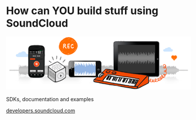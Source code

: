 # How can YOU build stuff using SoundCloud

![developers.soundcloud.com](/vendor/images/developers.png)

SDKs, documentation and examples

[developers.soundcloud.com](http://developers.soundcloud.com/ "Resources for developers")

<div class="sc_logo"></div>
